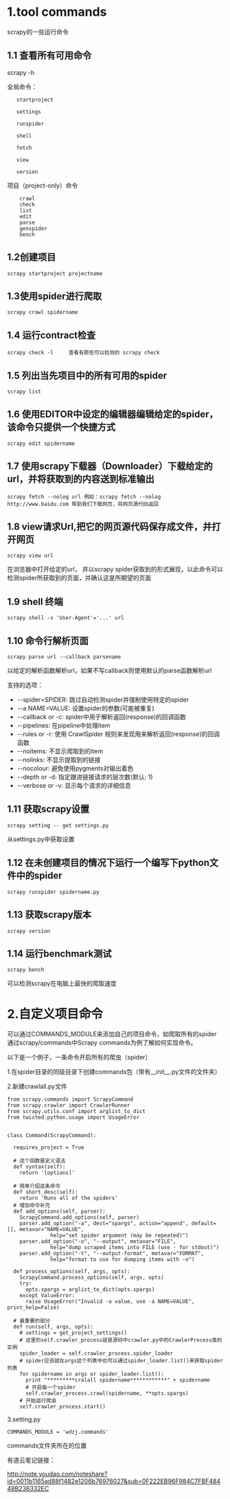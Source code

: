 # 1.tool commands
scrapy的一些运行命令
## 1.1 查看所有可用命令
scrapy -h

全局命令：
 ```   
    startproject
    
    settings
    
    runspider
    
    shell
    
    fetch
    
    view
    
    version
 ```

项目（project-only）命令
```
    crawl
    check
    list
    edit
    parse
    genspider
    bench
```
## 1.2创建项目
`scrapy startproject projectname`

## 1.3使用spider进行爬取
`scrapy crawl spidername`

## 1.4 运行contract检查
`scrapy check -l     查看有那些可以检测的
scrapy check`

## 1.5 列出当先项目中的所有可用的spider
`scrapy list`

## 1.6 使用EDITOR中设定的编辑器编辑给定的spider，该命令只提供一个快捷方式
`scrapy edit spidername`

## 1.7 使用scrapy下载器（Downloader）下载给定的url，并将获取到的内容送到标准输出
`scrapy fetch --nolog url
    例如：scrapy fetch --nolog http://www.baidu.com 帮助我们下载网页，将网页源代码返回`
    
## 1.8 view请求Url,把它的网页源代码保存成文件，并打开网页
`scrapy view url`

在浏览器中打开给定的url， 并以scrapy spider获取到的形式展现，以此命令可以检测spider所获取到的页面，并确认这是所期望的页面
    
## 1.9 shell 终端
`scrapy shell -s 'User-Agent'='...' url`

## 1.10 命令行解析页面
`scrapy parse url --callback parsename`

以给定的解析函数解析url，如果不写callback则使用默认的parse函数解析url

支持的选项：
* --spider=SPIDER: 跳过自动检测spider并强制使用特定的spider
* --a NAME=VALUE: 设置spider的参数(可能被重复)
* --callback or -c: spider中用于解析返回(response)的回调函数
* --pipelines: 在pipeline中处理item
* --rules or -r: 使用 CrawlSpider 规则来发现用来解析返回(response)的回调函数
* --noitems: 不显示爬取到的item
* --nolinks: 不显示提取到的链接
* --nocolour: 避免使用pygments对输出着色
* --depth or -d: 指定跟进链接请求的层次数(默认: 1)
* --verbose or -v: 显示每个请求的详细信息

## 1.11 获取scrapy设置
`scrapy setting -- get settings.py`

从settings.py中获取设置

## 1.12 在未创建项目的情况下运行一个编写下python文件中的spider
`scrapy runspider spidername.py`

## 1.13 获取scrapy版本
`scrapy version`

## 1.14 运行benchmark测试
`scrapy bench`

可以检测scrapy在电脑上最快的爬取速度

# 2.自定义项目命令

可以通过COMMANDS_MODULE来添加自己的项目命令，如爬取所有的spider
通过scrapy/commands中Scrapy commands为例了解如何实现命令。

以下是一个例子，一条命令开启所有的爬虫（spider）

1.在spider目录的同级目录下创建commands包（带有__init__.py文件的文件夹）

2.新建crawlall.py文件
```
from scrapy.commands import ScrapyCommand
from scrapy.crawler import CrawlerRunner
from scrapy.utils.conf import arglist_to_dict
from twisted.python.usage import UsageError


class Command(ScrapyCommand):
    
  requires_project = True

  # 这个函数是定义语法
  def syntax(self):
    return '[options]'
   
  # 简单介绍这条命令
  def short_desc(self):
    return 'Runs all of the spiders'
  # 增加命令补充
  def add_options(self, parser):
    ScrapyCommand.add_options(self, parser)
    parser.add_option("-a", dest="spargs", action="append", default=[], metavar="NAME=VALUE",
              help="set spider argument (may be repeated)")
    parser.add_option("-o", "--output", metavar="FILE",
              help="dump scraped items into FILE (use - for stdout)")
    parser.add_option("-t", "--output-format", metavar="FORMAT",
              help="format to use for dumping items with -o")

  def process_options(self, args, opts):
    ScrapyCommand.process_options(self, args, opts)
    try:
      opts.spargs = arglist_to_dict(opts.spargs)
    except ValueError:
      raise UsageError("Invalid -a value, use -a NAME=VALUE", print_help=False)

  # 最重要的部分
  def run(self, args, opts):
    # settings = get_project_settings()
    # 这里的self.crawler_process就是源码中crawler.py中的CrawlerProcess类的实例
    spider_loader = self.crawler_process.spider_loader
    # spider应该就在args这个列表中也可以通过spider_loader.list()来获取spider列表
    for spidername in args or spider_loader.list():
      print "*********cralall spidername************" + spidername
      # 开启每一个spider
      self.crawler_process.crawl(spidername, **opts.spargs)
    # 开始运行爬虫
    self.crawler_process.start()
```
3.setting.py

`COMMANDS_MODULE = 'wdzj.commands'`

commands文件夹所在的位置


有道云笔记链接：

http://note.youdao.com/noteshare?id=0011b1165ad88f1482e1206b76976027&sub=0F222EB96F984C7FBF48448B236332EC
